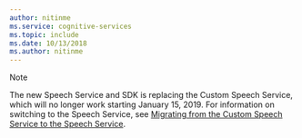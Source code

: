 ```yaml
---
author: nitinme
ms.service: cognitive-services
ms.topic: include
ms.date: 10/13/2018
ms.author: nitinme
---
```


> [!NOTE] 
> The new Speech Service and SDK is replacing the Custom Speech Service, which will no longer work starting January 15, 2019. For information on switching to the Speech Service, see [Migrating from the Custom Speech Service to the Speech Service](../articles/cognitive-services/speech-service/how-to-migrate-from-custom-speech-service.md).